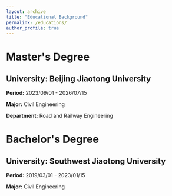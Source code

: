 ```yaml
---
layout: archive
title: "Educational Background"
permalink: /educations/
author_profile: true
---
```



<html lang="en">
<head>
    <meta charset="UTF-8">
    <meta name="viewport" content="width=device-width, initial-scale=1.0">
    <title>Educational Background</title>
    <link rel="stylesheet" href="styles.css">
</head>
<body>
    <div class="container">
        <h1>Master's Degree</h1>
        <div class="education">
            <h2>University: Beijing Jiaotong University</h2>
            <p><strong>Period:</strong> 2023/09/01 - 2026/07/15</p>
            <p><strong>Major:</strong> Civil Engineering</p>
            <p><strong>Department:</strong> Road and Railway Engineering</p>
        </div>
     <div class="container">
        <h1>Bachelor's Degree</h1>
        <div class="education">
            <h2>University: Southwest Jiaotong University</h2>
            <p><strong>Period:</strong> 2019/03/01 - 2023/01/15</p>
            <p><strong>Major:</strong> Civil Engineering</p>
        </div>
    </div>
</body>
</html>
